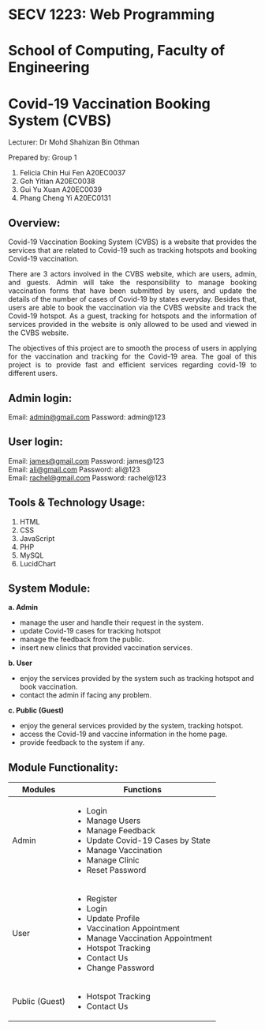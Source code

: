 # SECV 1223: Web Programming 
# School of Computing, Faculty of Engineering
# Covid-19 Vaccination Booking System (CVBS)

Lecturer: Dr Mohd Shahizan Bin Othman

Prepared by: Group 1
1. Felicia Chin Hui Fen A20EC0037
2. Goh Yitian A20EC0038
3. Gui Yu Xuan A20EC0039
4. Phang Cheng Yi A20EC0131


## **Overview:**

<p align=justify> Covid-19 Vaccination Booking System (CVBS) is a website that provides the services
that are related to Covid-19 such as tracking hotspots and booking Covid-19
vaccination.</p>

<p align=justify> There are 3 actors involved in the CVBS website, which are users, admin, and guests.
Admin will take the responsibility to manage booking vaccination forms that have
been submitted by users, and update the details of the number of cases of Covid-19 by
states everyday. Besides that, users are able to book the vaccination via the CVBS
website and track the Covid-19 hotspot. As a guest, tracking for hotspots and the
information of services provided in the website is only allowed to be used and viewed
in the CVBS website.</p>

<p align=justify> The objectives of this project are to smooth the process of users in applying for the
vaccination and tracking for the Covid-19 area. The goal of this project is to provide
fast and efficient services regarding covid-19 to different users.</p>

## **Admin login:** <br>
Email: admin@gmail.com
Password: admin@123

## **User login:** <br>
Email: james@gmail.com
Password: james@123
<br>
Email: ali@gmail.com
Password: ali@123
<br>
Email: rachel@gmail.com
Password: rachel@123

## **Tools & Technology Usage:**
1. HTML
2. CSS
3. JavaScript
4. PHP
5. MySQL
6. LucidChart


## **System Module:**
**a. Admin**
- manage the user and handle their request in the system.
- update Covid-19 cases for tracking hotspot
- manage the feedback from the public.
- insert new clinics that provided vaccination services.

**b. User**
- enjoy the services provided by the system such as tracking hotspot and book
vaccination.
- contact the admin if facing any problem.

**c. Public (Guest)**
- enjoy the general services provided by the system, tracking hotspot.
- access the Covid-19 and vaccine information in the home page.
- provide feedback to the system if any.



## **Module Functionality:**

| Modules       | Functions     |
| ------------- | ------------- |
| Admin |<ul> <li>Login</li> <li>Manage Users</li><li>Manage Feedback</li><li>Update Covid-19 Cases by State</li><li>Manage Vaccination</li><li>Manage Clinic</li> <li>Reset Password</li></ul>|
| User |<ul> <li>Register</li> <li>Login</li><li>Update Profile</li><li>Vaccination Appointment</li><li>Manage Vaccination Appointment</li> <li>Hotspot Tracking</li><li>Contact Us</li><li>Change Password</li></ul>|
| Public (Guest)|<ul> <li>Hotspot Tracking</li> <li>Contact Us</li></ul>|
